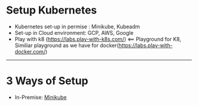 # Setup Kubernetes

- Kubernetes set-up in permise : Minikube, Kubeadm
- Set-up in Cloud environment: GCP, AWS, Google
- Play with k8 (https://labs.play-with-k8s.com/) <== Playground for K8, Similiar playground as we have for docker(https://labs.play-with-docker.com/)

---

# 3 Ways of Setup

- In-Premise: [Minikube](./set-up/in-permise.md)
